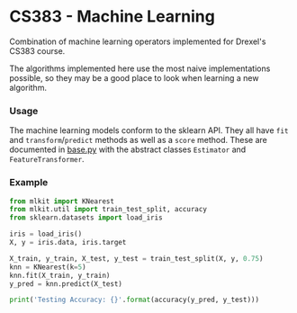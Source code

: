 CS383 - Machine Learning
===

Combination of machine learning operators implemented for Drexel's CS383 course.

The algorithms implemented here use the most naive implementations possible, so
they may be a good place to look when learning a new algorithm.

### Usage

The machine learning models conform to the sklearn API. They all have `fit` and
`transform`/`predict` methods as well as a `score` method. These are documented
in [base.py](mlkit/base.py) with the abstract classes `Estimator` and
`FeatureTransformer`.

### Example

```python
from mlkit import KNearest
from mlkit.util import train_test_split, accuracy
from sklearn.datasets import load_iris

iris = load_iris()
X, y = iris.data, iris.target

X_train, y_train, X_test, y_test = train_test_split(X, y, 0.75)
knn = KNearest(k=5)
knn.fit(X_train, y_train)
y_pred = knn.predict(X_test)

print('Testing Accuracy: {}'.format(accuracy(y_pred, y_test)))
```
